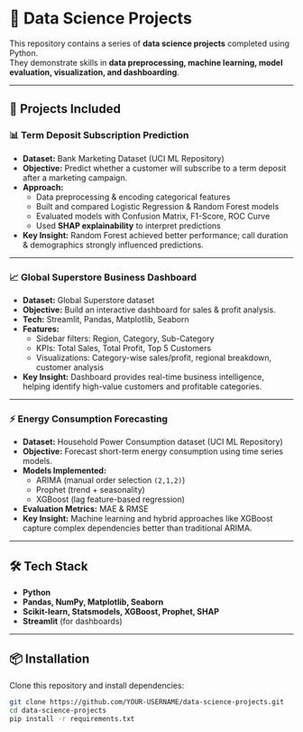 # 🚀 Data Science Projects

This repository contains a series of **data science projects** completed using Python.  
They demonstrate skills in **data preprocessing, machine learning, model evaluation, visualization, and dashboarding**.

---

## 📂 Projects Included

### 📊 Term Deposit Subscription Prediction
- **Dataset:** Bank Marketing Dataset (UCI ML Repository)  
- **Objective:** Predict whether a customer will subscribe to a term deposit after a marketing campaign.  
- **Approach:**
  - Data preprocessing & encoding categorical features  
  - Built and compared Logistic Regression & Random Forest models  
  - Evaluated models with Confusion Matrix, F1-Score, ROC Curve  
  - Used **SHAP explainability** to interpret predictions  
- **Key Insight:** Random Forest achieved better performance; call duration & demographics strongly influenced predictions.  

---

### 📈 Global Superstore Business Dashboard
- **Dataset:** Global Superstore dataset  
- **Objective:** Build an interactive dashboard for sales & profit analysis.  
- **Tech:** Streamlit, Pandas, Matplotlib, Seaborn  
- **Features:**
  - Sidebar filters: Region, Category, Sub-Category  
  - KPIs: Total Sales, Total Profit, Top 5 Customers  
  - Visualizations: Category-wise sales/profit, regional breakdown, customer analysis  
- **Key Insight:** Dashboard provides real-time business intelligence, helping identify high-value customers and profitable categories.  

---

### ⚡ Energy Consumption Forecasting
- **Dataset:** Household Power Consumption dataset (UCI ML Repository)  
- **Objective:** Forecast short-term energy consumption using time series models.  
- **Models Implemented:**
  - ARIMA (manual order selection `(2,1,2)`)  
  - Prophet (trend + seasonality)  
  - XGBoost (lag feature-based regression)  
- **Evaluation Metrics:** MAE & RMSE  
- **Key Insight:** Machine learning and hybrid approaches like XGBoost capture complex dependencies better than traditional ARIMA.  

---

## 🛠️ Tech Stack
- **Python**  
- **Pandas, NumPy, Matplotlib, Seaborn**  
- **Scikit-learn, Statsmodels, XGBoost, Prophet, SHAP**  
- **Streamlit** (for dashboards)  

---

## 📦 Installation
Clone this repository and install dependencies:
```bash
git clone https://github.com/YOUR-USERNAME/data-science-projects.git
cd data-science-projects
pip install -r requirements.txt
